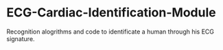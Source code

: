 # ECG-Cardiac-Identification-Module
Recognition alogrithms and code to identificate a human through his ECG signature.
